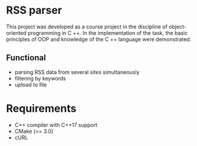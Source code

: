 # RSS parser

This project was developed as a course project in the discipline of object-oriented programming in C ++. In the implementation of the task, the basic principles of OOP and knowledge of the C ++ language were demonstrated.

## Functional

- parsing RSS data from several sites simultaneously
- filtering by keywords
- upload to file

# Requirements

- C++ compiler with C++17 support
- CMake (>= 3.0)
- cURL
